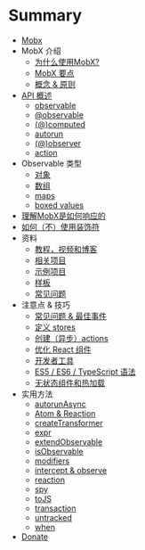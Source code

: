 # Summary

* [Mobx](README.md)
* MobX 介绍
    * [为什么使用MobX?](MobX.md)
    * [MobX 要点](intro/overview.md)
    * [概念 & 原则](intro/concepts.md)
* [API 概述](refguide/api.md)
    * [observable](refguide/observable.md)
    * [@observable](refguide/observable-decorator.md)
    * [\(@\)computed](refguide/computed-decorator.md)
    * [autorun](refguide/autorun.md)
    * [\(@\)observer](refguide/observer-component.md)
    * [action](refguide/action.md)
* Observable 类型
    * [对象](refguide/object.md)
    * [数组](refguide/array.md)
    * [maps](refguide/map.md)
    * [boxed values](refguide/boxed.md)
* [理解MobX是如何响应的](best/react.md)
* [如何（不）使用装饰符](best/decorators.md)
* 资料
    * [教程，视频和博客](faq/blogs.md)
    * [相关项目](faq/related.md)
    * [示例项目](faq/examples.md)
    * [样板](faq/boilerplates.md)
    * [常见问题](faq/faq.md)
* 注意点 & 技巧
    * [常见问题 & 最佳事件](best/pitfalls.md)
    * [定义 stores](best/store.md)
    * [创建（异步）actions](best/actions.md)
    * [优化 React 组件](best/react-performance.md)
    * [开发者工具](best/devtools.md)
    * [ES5 \/ ES6 \/ TypeScript 语法](best/syntax.md)
    * [无状态组件和热加载](best/stateless-HMR.md)
* 实用方法
    * [autorunAsync](refguide/autorun-async.md)
    * [Atom & Reaction](refguide/extending.md)
    * [createTransformer](refguide/create-transformer.md)
    * [expr](refguide/expr.md)
    * [extendObservable](refguide/extend-observable.md)
    * [isObservable](refguide/is-observable.md)
    * [modifiers](refguide/modifiers.md)
    * [intercept & observe](refguide/observe.md)
    * [reaction](refguide/reaction.md)
    * [spy](refguide/spy.md)
    * [toJS](refguide/tojson.md)
    * [transaction](refguide/transaction.md)
    * [untracked](refguide/untracked.md)
    * [when](refguide/when.md)
* [Donate](donating.md)

